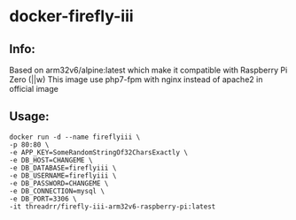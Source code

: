# docker-firefly-iii

## Info:
Based on arm32v6/alpine:latest which make it compatible with Raspberry Pi Zero (||w)
This image use php7-fpm with nginx instead of apache2 in official image

## Usage:
`docker run -d --name fireflyiii \`  
`-p 80:80 \`  
`-e APP_KEY=SomeRandomStringOf32CharsExactly \`  
`-e DB_HOST=CHANGEME \`  
`-e DB_DATABASE=fireflyiii \`  
`-e DB_USERNAME=fireflyiii \`  
`-e DB_PASSWORD=CHANGEME \`  
`-e DB_CONNECTION=mysql \`  
`-e DB_PORT=3306 \`  
`-it threadrr/firefly-iii-arm32v6-raspberry-pi:latest`
